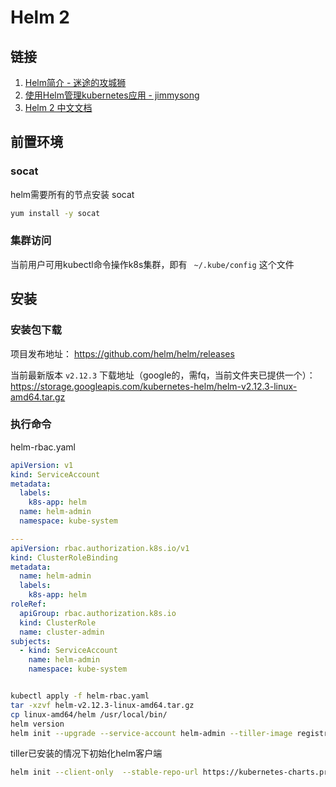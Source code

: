 # Helm 2

## 链接

1. [Helm简介 - 迷途的攻城狮](https://blog.csdn.net/chenleiking/article/details/79539012)
1. [使用Helm管理kubernetes应用 - jimmysong](https://jimmysong.io/kubernetes-handbook/practice/helm.html)
1. [Helm 2 中文文档](http://www.coderdocument.com/docs/helm/v2/index.html)

## 前置环境
### socat
helm需要所有的节点安装 socat
```bash
yum install -y socat
```
### 集群访问
当前用户可用kubectl命令操作k8s集群，即有 ` ~/.kube/config` 这个文件

## 安装

### 安装包下载
项目发布地址：
https://github.com/helm/helm/releases

当前最新版本 `v2.12.3` 下载地址（google的，需fq，当前文件夹已提供一个）：
https://storage.googleapis.com/kubernetes-helm/helm-v2.12.3-linux-amd64.tar.gz

### 执行命令
helm-rbac.yaml
```yaml
apiVersion: v1
kind: ServiceAccount
metadata:
  labels:
    k8s-app: helm
  name: helm-admin
  namespace: kube-system

---
apiVersion: rbac.authorization.k8s.io/v1
kind: ClusterRoleBinding
metadata:
  name: helm-admin
  labels:
    k8s-app: helm
roleRef:
  apiGroup: rbac.authorization.k8s.io
  kind: ClusterRole
  name: cluster-admin
subjects:
  - kind: ServiceAccount
    name: helm-admin
    namespace: kube-system

```

```bash

kubectl apply -f helm-rbac.yaml
tar -xzvf helm-v2.12.3-linux-amd64.tar.gz
cp linux-amd64/helm /usr/local/bin/
helm version
helm init --upgrade --service-account helm-admin --tiller-image registry.cn-hangzhou.aliyuncs.com/google_containers/tiller:v2.12.3 --stable-repo-url https://kubernetes-charts.proxy.ustclug.org

```

tiller已安装的情况下初始化helm客户端
```bash
helm init --client-only  --stable-repo-url https://kubernetes-charts.proxy.ustclug.org

```

